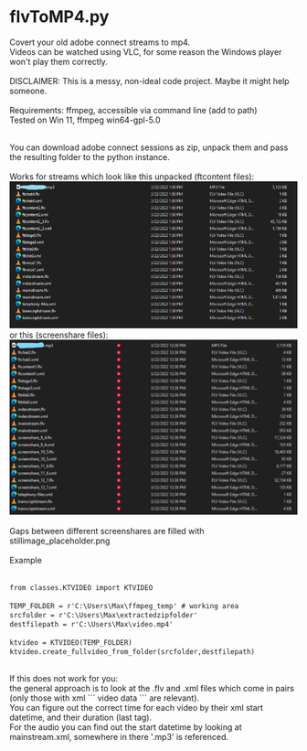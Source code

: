# flvToMP4.py

Covert your old adobe connect streams to mp4.<br>
Videos can be watched using VLC, for some reason the Windows player won't play them correctly.<br>
<br>
DISCLAIMER: This is a messy, non-ideal code project. Maybe it might help someone.<br>
<br>
Requirements: ffmpeg, accessible via command line (add to path)<br>
Tested on Win 11, ffmpeg win64-gpl-5.0 <br>
<br>

You can download adobe connect sessions as zip, unpack them and pass the resulting folder to the python instance.<br>
<br>
Works for streams which look like this unpacked (ftcontent files):<br>
![](sample_videofolder1.png)
<br>
or this (screenshare files):<br>
![](sample_videofolder2.png)
<br>
<br>
Gaps between different screenshares are filled with stillimage_placeholder.png
<br><br>
Example
<br><br>
```
from classes.KTVIDEO import KTVIDEO

TEMP_FOLDER = r'C:\Users\Max\ffmpeg_temp' # working area
srcfolder = r'C:\Users\Max\extractedzipfolder'
destfilepath = r'C:\Users\Max\video.mp4'

ktvideo = KTVIDEO(TEMP_FOLDER)
ktvideo.create_fullvideo_from_folder(srcfolder,destfilepath)
```

<br>
If this does not work for you:<br>
the general approach is to look at the .flv and .xml files which come in pairs (only those with xml 
```
<flag>video data</flag>
``` 
are relevant).<br>
You can figure out the correct time for each video by their xml start datetime, and their duration (last <message time='milliseconds'> tag).<br>
For the audio you can find out the start datetime by looking at mainstream.xml, somewhere in there '.mp3' is referenced.